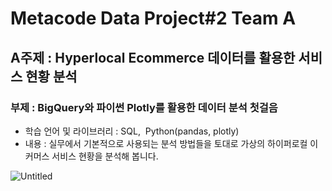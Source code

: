 # Metacode Data Project#2 Team A

## A주제 : Hyperlocal Ecommerce 데이터를 활용한 서비스 현황 분석 
### 부제 : BigQuery와 파이썬 Plotly를 활용한 데이터 분석 첫걸음
- 학습 언어 및 라이브러리 : SQL,  Python(pandas, plotly)
- 내용 : 실무에서 기본적으로 사용되는 분석 방법들을 토대로 가상의 하이퍼로컬 이커머스 서비스 현황을 분석해 봅니다.

![Untitled](https://s3-us-west-2.amazonaws.com/secure.notion-static.com/4f090a3a-60dc-407f-a7e2-e7ff66d39dd5/Untitled.png)
